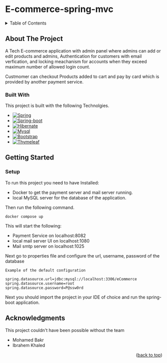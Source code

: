 ﻿# E-commerce-spring-mvc
 <!-- Improved compatibility of back to top link: See: https://github.com/othneildrew/Best-README-Template/pull/73 -->
<a name="readme-top"></a>
<!--
*** Thanks for checking out the Best-README-Template. If you have a suggestion
*** that would make this better, please fork the repo and create a pull request
*** or simply open an issue with the tag "enhancement".
*** Don't forget to give the project a star!
*** Thanks again! Now go create something AMAZING! :D
-->

<!-- TABLE OF CONTENTS -->
<details>
  <summary>Table of Contents</summary>
  <ol>
    <li>
      <a href="#about-the-project">About The Project</a>
      <ul>
        <li><a href="#built-with">Built With</a></li>
      </ul>
    </li>
    <li>
      <a href="#getting-started">Getting Started</a>
      <ul>
        <li><a href="#setup">Prerequisites</a></li>
      </ul>
    </li>
    <li><a href="#acknowledgments">Acknowledgments</a></li>
  </ol>
</details>

<!-- ABOUT THE PROJECT -->
## About The Project

A Tech E-commerce application with admin panel where admins can add or edit products and admins, Authentication for customers with email verfication, and locking meachanism for accounts when they exceed maximum number of allowed login count.

Custmomer can checkout Products added to cart and pay by card which is provided by another payment service.

### Built With

This project is built with the following Technolgies.

* [![Spring][Spring]][Spring-url]
* [![Spring-boot][Spring-boot]][Spring-boot-url]
* [![Hibernate][Hibernate]][Hibernate-url]
* [![Mysql][Mysql]][Mysql-url]
* [![Bootstrap][Bootstrap]][Bootstrap-url]
* [![Thymeleaf][Thymeleaf]][Thymeleaf-url]

<!-- GETTING STARTED -->
## Getting Started

### Setup

To run this project you need to have Installed: 
* Docker to get the payment server and mail server running.
* local MySQL server for the database of the application.

Then run the following command.
```
docker compose up
```
This will start the following:
* Payment Service on localhost:8082
* local mail server UI on localhost:1080
* Mail smtp server on localhost:1025

Next go to properties file and configure the url, username, password of the database

```
Example of the default configuration

spring.datasource.url=jdbc:mysql://localhost:3306/eCommerce
spring.datasource.username=root
spring.datasource.password=P@ssw0rd
```

Next you should import the project in your IDE of choice and run the spring-boot application.

<!-- ACKNOWLEDGMENTS -->
## Acknowledgments

This project couldn't have been possible without the team

- Mohamed Bakr
- Ibrahem Khaled

<p align="right">(<a href="#readme-top">back to top</a>)</p>

<!-- MARKDOWN LINKS & IMAGES -->
<!-- https://www.markdownguide.org/basic-syntax/#reference-style-links -->
[contributors-shield]: https://img.shields.io/github/contributors/othneildrew/Best-README-Template.svg?style=for-the-badge
[contributors-url]: https://github.com/othneildrew/Best-README-Template/graphs/contributors
[forks-shield]: https://img.shields.io/github/forks/othneildrew/Best-README-Template.svg?style=for-the-badge
[forks-url]: https://github.com/othneildrew/Best-README-Template/network/members
[stars-shield]: https://img.shields.io/github/stars/othneildrew/Best-README-Template.svg?style=for-the-badge
[stars-url]: https://github.com/othneildrew/Best-README-Template/stargazers
[issues-shield]: https://img.shields.io/github/issues/othneildrew/Best-README-Template.svg?style=for-the-badge
[issues-url]: https://github.com/othneildrew/Best-README-Template/issues
[license-shield]: https://img.shields.io/github/license/othneildrew/Best-README-Template.svg?style=for-the-badge
[license-url]: https://github.com/othneildrew/Best-README-Template/blob/master/LICENSE.txt
[linkedin-shield]: https://img.shields.io/badge/-LinkedIn-black.svg?style=for-the-badge&logo=linkedin&colorB=555
[linkedin-url]: https://linkedin.com/in/othneildrew
[product-screenshot]: images/screenshot.png

[Spring]: https://img.shields.io/badge/Spring-6DB33F?style=for-the-badge&logo=spring&logoColor=white
[Spring-url]: https://spring.io/
[Spring-boot]: https://img.shields.io/static/v1?style=for-the-badge&message=Spring+Boot&color=6DB33F&logo=Spring+Boot&logoColor=FFFFFF&label=
[Spring-boot-url]: https://spring.io/projects/spring-boot/
[Hibernate]: https://img.shields.io/badge/Hibernate-59666C?style=for-the-badge&logo=Hibernate&logoColor=white
[Hibernate-url]: https://hibernate.org/
[MySQL]: https://img.shields.io/badge/MySQL-005C84?style=for-the-badge&logo=mysql&logoColor=white
[MySQL-url]: https://www.mysql.com/
[Bootstrap]: https://img.shields.io/badge/Bootstrap-563D7C?style=for-the-badge&logo=bootstrap&logoColor=white
[Bootstrap-url]: https://getbootstrap.com
[Thymeleaf]: https://img.shields.io/static/v1?style=for-the-badge&message=Thymeleaf&color=005F0F&logo=Thymeleaf&logoColor=FFFFFF&label=
[Thymeleaf-url]: https://getbootstrap.com

